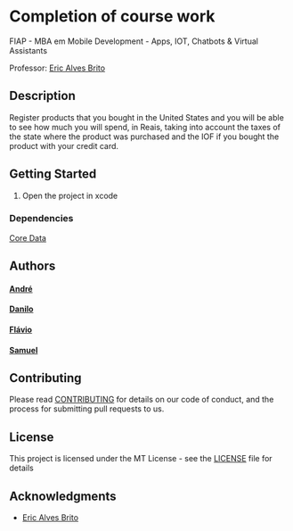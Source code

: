 # Completion of course work

FIAP - MBA em Mobile Development - Apps, IOT, Chatbots & Virtual Assistants

Professor: [Eric Alves Brito](https://www.linkedin.com/in/ericbrito)

## Description

Register products that you bought in the United States and you will be able to see how much you will spend, in Reais, taking into account the taxes of the state where the product was purchased and the IOF if you bought the product with your credit card.

## Getting Started

1. Open the project in xcode

### Dependencies

[Core Data](https://developer.apple.com/documentation/coredata)
## Authors

#### [André](https://github.com/AndCordeiro)
#### [Danilo](https://www.linkedin.com/in/danilopsnts)
#### [Flávio](https://github.com/flavio-fgjj)
#### [Samuel](https://github.com/SamuelDevMobile)

## Contributing

Please read [CONTRIBUTING](CONTRIBUTING.md) for details on our code of conduct, and the process for submitting pull requests to us.
## License

This project is licensed under the MT License - see the [LICENSE](LICENSE.md) file for details

## Acknowledgments

* [Eric Alves Brito](https://www.linkedin.com/in/ericbrito)